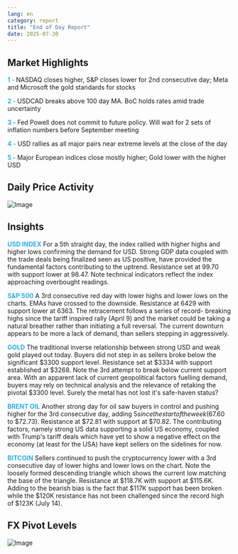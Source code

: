 ```yaml
---
lang: en
category: report
title: "End of Day Report"
date: 2025-07-30
---
```



<h2>Market Highlights</h2>
<strong style="color: #2caef7;">1 - </strong> NASDAQ closes higher, S&P closes lower for 2nd consecutive day; Meta and Microsoft the gold standards for stocks

<strong style="color: #2caef7;">2 - </strong> USDCAD breaks above 100 day MA. BoC holds rates amid trade uncertainty

<strong style="color: #2caef7;">3 - </strong> Fed Powell does not commit to future policy. Will wait for 2 sets of inflation numbers before September meeting

<strong style="color: #2caef7;">4 - </strong> USD rallies as all major pairs near extreme levels at the close of the day

<strong style="color: #2caef7;">5 - </strong> Major European indices close mostly higher; Gold lower with the higher USD



<h2>Daily Price Activity</h2>
<img src="https://markleighedu.github.io/img/Jul-2025/30-Jul-2025/price.jpg" alt="Image"/>

<h2>Insights</h2>
<strong style="color: #2caef7;">USD INDEX</strong> For a 5th straight day, the index rallied with higher highs and higher lows confirming the demand for USD. Strong GDP data coupled with the trade deals being finalized seen as US positive, have provided the fundamental factors contributing to the uptrend. Resistance set at 99.70 with support lower at 98.47. Note technical indicators reflect the index approaching overbought readings.

<strong style="color: #2caef7;">S&P 500</strong> A 3rd consecutive red day with lower highs and lower lows on the charts. EMAs have crossed to the downside. Resistance at 6429 with support lower at 6363. The retracement follows a series of record- breaking highs since the tariff inspired rally (April 9) and the market could be taking a natural breather rather than initiating a full reversal. The current downturn appears to be more a lack of demand, than sellers stepping in aggressively. 

<strong style="color: #2caef7;">GOLD</strong> The traditional inverse relationship between strong USD and weak gold played out today. Buyers did not step in as sellers broke below the significant $3300 support level. Resistance set at $3334 with support established at $3268. Note the 3rd attempt to break below current support area. With an apparent lack of current geopolitical factors fuelling demand, buyers may rely on technical analysis and the relevance of retaking the pivotal $3300 level. Surely the metal has not lost it's safe-haven status?

<strong style="color: #2caef7;">BRENT OIL</strong> Another strong day for oil saw buyers in control and pushing higher for the 3rd consecutive day, adding $5 since the start of the week ($67.60 to $72.73). Resistance at $72.81 with support at $70.82. The contributing factors, namely strong US data supporting a solid US economy, coupled with Trump's tariff deals which have yet to show a negative effect on the economy (at least for the USA) have kept sellers on the sidelines for now.

<strong style="color: #2caef7;">BITCOIN</strong>  Sellers continued to push the cryptocurrency lower with a 3rd consecutive day of lower highs and lower lows on the chart. Note the loosely formed descending triangle which shows the current low matching the base of the triangle. Resistance at $118.7K with support at $115.6K. Adding to the bearish bias is the fact that $117K support has been broken while the $120K resistance has not been challenged since the record high of $123K (July 14).



<h2>FX Pivot Levels</h2>
<img src="https://markleighedu.github.io/img/Jul-2025/30-Jul-2025/pivot.jpg" alt="Image"/>